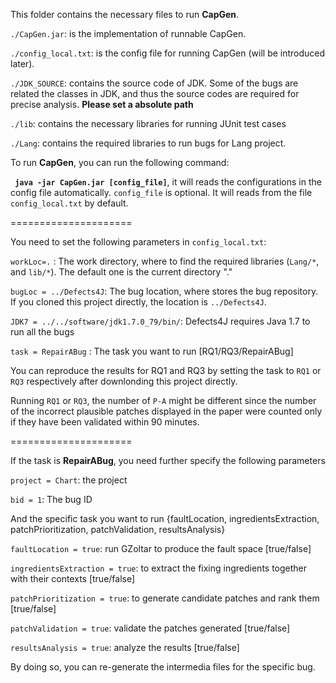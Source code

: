 
This folder contains the necessary files to run **CapGen**.

``./CapGen.jar``: is the implementation of runnable CapGen.

``./config_local.txt``: is the config file for running CapGen (will be introduced later).

``./JDK_SOURCE``: contains the source code of JDK. Some of the bugs are related the classes in JDK, and thus the source codes are required for precise analysis. **Please set a absolute path**

``./lib``: contains the necessary libraries for running JUnit test cases

``./Lang``: contains the required libraries to run bugs for Lang project.


To run **CapGen**, you can run the following command:

**`` java -jar CapGen.jar [config_file]``**, it will reads the configurations in the config file automatically. ``config_file`` is optional.
It will reads from the file ``config_local.txt`` by default.

=====================

You need to set the following parameters in ``config_local.txt``:

``workLoc=.`` : The work directory, where to find the required libraries (``Lang/*``, and ``lib/*``). The default one is the current directory "."

``bugLoc = ../Defects4J``: The bug location, where stores the bug repository. If you cloned this project directly, the location is ``../Defects4J``.

``JDK7 = ../../software/jdk1.7.0_79/bin/``: Defects4J requires Java 1.7 to run all the bugs

``task = RepairABug`` : The task you want to run [RQ1/RQ3/RepairABug]

You can reproduce the results for RQ1 and RQ3 by setting the task to ``RQ1`` or ``RQ3`` respectively after downlonding this project directly.

Running ``RQ1`` or ``RQ3``, the number of ``P-A`` might be different since the number of the incorrect plausible patches displayed in the paper were counted only if they have been validated within 90 minutes. 

=====================

If the task is **RepairABug**, you need further specify the following parameters
 
``project = Chart``: the project

``bid = 1``: The bug ID

And the specific task you want to run {faultLocation, ingredientsExtraction, patchPrioritization, patchValidation, resultsAnalysis}

``faultLocation = true``: run GZoltar to produce the fault space [true/false]

``ingredientsExtraction = true``: to extract the fixing ingredients together with their contexts [true/false]

``patchPrioritization = true``: to generate candidate patches and rank them [true/false]

``patchValidation = true``: validate the patches generated [true/false]

``resultsAnalysis = true``: analyze the results [true/false]

By doing so, you can re-generate the intermedia files for the specific bug.
